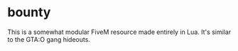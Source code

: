 # bounty
This is a somewhat modular FiveM resource made entirely in Lua. It's similar to the GTA:O gang hideouts.
